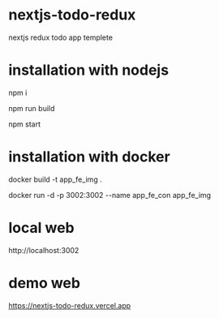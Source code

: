 # nextjs-todo-redux
nextjs redux todo app templete


# installation with nodejs
npm i 

npm run build

npm start

# installation with docker
docker build -t app_fe_img .

docker run -d -p 3002:3002 --name app_fe_con app_fe_img


# local web
http://localhost:3002   

# demo web
https://nextjs-todo-redux.vercel.app
